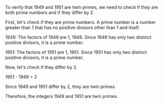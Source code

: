  To verify that 1949 and 1951 are twin primes, we need to check if they are both prime numbers and if they differ by 2.

First, let's check if they are prime numbers. A prime number is a number greater than 1 that has no positive divisors other than 1 and itself.

1949: The factors of 1949 are 1, 1949. Since 1949 has only two distinct positive divisors, it is a prime number.

1951: The factors of 1951 are 1, 1951. Since 1951 has only two distinct positive divisors, it is a prime number.

Now, let's check if they differ by 2. 

1951 - 1949 = 2

Since 1949 and 1951 differ by 2, they are twin primes.

Therefore, the integers 1949 and 1951 are twin primes.